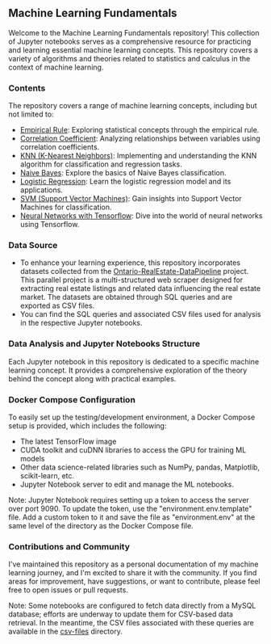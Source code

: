 ## Machine Learning Fundamentals

Welcome to the Machine Learning Fundamentals repository! This collection of Jupyter notebooks serves as a comprehensive resource for practicing and learning essential machine learning concepts. This repository covers a variety of algorithms and theories related to statistics and calculus in the context of machine learning.

### Contents

The repository covers a range of machine learning concepts, including but not limited to:

+ [Empirical Rule](JupyterNotebooks/EmpericalRule.ipynb): Exploring statistical concepts through the empirical rule.
+ [Correlation Coefficient](JupyterNotebooks/CoorelationCoefficient.ipynb): Analyzing relationships between variables using correlation coefficients.
+ [KNN (K-Nearest Neighbors)](JupyterNotebooks/KNearestNeighbor.ipynb): Implementing and understanding the KNN algorithm for classification and regression tasks.
+ [Naive Bayes](JupyterNotebooks/NaiveBayes.ipynb): Explore the basics of Naive Bayes classification.
+ [Logistic Regression](JupyterNotebooks/LogisiticRegression.ipynb): Learn the logistic regression model and its applications.
+ [SVM (Support Vector Machines)](JupyterNotebooks/SupportVectorMachine.ipynb): Gain insights into Support Vector Machines for classification.
+ [Neural Networks with Tensorflow](JupyterNotebooks/NeuralNetworks.ipynb): Dive into the world of neural networks using Tensorflow.

### Data Source

+ To enhance your learning experience, this repository incorporates datasets collected from the [Ontario-RealEstate-DataPipeline](https://github.com/kunalmehta14/Ontario-RealEstate-DataPipeline.git) project. This parallel project is a multi-structured web scraper designed for extracting real estate listings and related data influencing the real estate market. The datasets are obtained through SQL queries and are exported as CSV files.
+ You can find the SQL queries and associated CSV files used for analysis in the respective Jupyter notebooks.

### Data Analysis and Jupyter Notebooks Structure

Each Jupyter notebook in this repository is dedicated to a specific machine learning concept. It provides a comprehensive exploration of the theory behind the concept along with practical examples.

### Docker Compose Configuration

To easily set up the testing/development environment, a Docker Compose setup is provided, which includes the following:

+ The latest TensorFlow image
+ CUDA toolkit and cuDNN libraries to access the GPU for training ML models
+ Other data science-related libraries such as NumPy, pandas, Matplotlib, scikit-learn, etc.
+ Jupyter Notebook server to edit and manage the ML notebooks.

Note: Jupyter Notebook requires setting up a token to access the server over port 9090. To update the token, use the "environment.env.template" file. Add a custom token to it and save the file as "environment.env" at the same level of the directory as the Docker Compose file.

### Contributions and Community

I've maintained this repository as a personal documentation of my machine learning journey, and I'm excited to share it with the community. If you find areas for improvement, have suggestions, or want to contribute, please feel free to open issues or pull requests.

Note: Some notebooks are configured to fetch data directly from a MySQL database; efforts are underway to update them for CSV-based data retrieval. In the meantime, the CSV files associated with these queries are available in the [csv-files](csv-files/) directory.